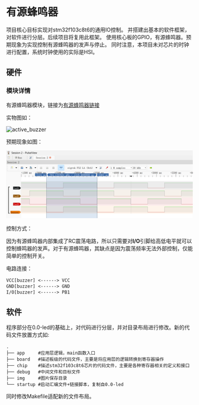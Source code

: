 # 有源蜂鸣器
项目核心目标实现对stm32f103c8t6的通用IO控制。
并搭建出基本的软件框架，对软件进行分层。后续项目将复用此框架。
使用核心板的GPIO，有源蜂鸣器。预期现象为实现控制有源蜂鸣器的发声与停止。
同时注意，本项目未对芯片的时钟进行配置，系统时钟使用的实际是HSI。
## 硬件
### 模块详情
有源蜂鸣器模块，链接为[有源蜂鸣器链接](https://item.taobao.com/item.htm?spm=a21n57.1.item.4.1d1a523crI0r4Y&priceTId=214781c517233646521527775ef565&utparam=%7B%22aplus_abtest%22:%226617f02a2483d51a12666422aaaaa6ed%22%7D&id=522572589576&ns=1&abbucket=7)

实物图如：

![active_buzzer](./img/active_buzzer.jpg)

预期现象如图：

![result](./img/0.1-active_buzzer.png)

控制方式：

因为有源蜂鸣器内部集成了RC震荡电路，所以只需要对**I/O**引脚给高低电平就可以控制蜂鸣器的发声。对于有源蜂鸣器，其缺点是因为震荡频率无法外部控制，仅能简单的控制开关。

电路连接：

```
VCC[buzzer] <------> VCC
GND[buzzer] <------> GND
I/O[buzzer] <------> PB1
```

## 软件
程序部分在0.0-led的基础上，对代码进行分层，并对目录布局进行修改。新的代码文件放置方式如:
```shell
.
├── app     #应用层逻辑，main函数入口
├── board   #描述板级的代码文件，主要是将应用层的逻辑转换到寄存器操作
├── chip    #描述stm32f103c8t6芯片的代码文件，主要是各种寄存器相关的定义和接口
├── debug   #中间文件和目标文件
├── img     #图片保存目录
└── startup #启动汇编文件+链接脚本，复制自0.0-led
```

同时修改Makefile适配新的文件布局。
